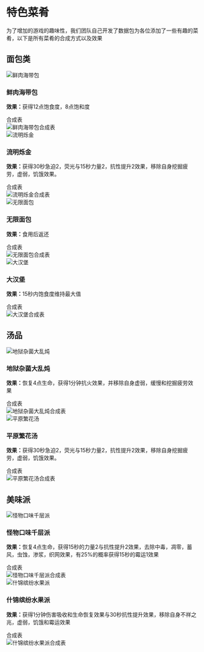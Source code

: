  # 特色菜肴
为了增加的游戏的趣味性，我们团队自己开发了数据包为各位添加了一些有趣的菜肴，以下是所有菜肴的合成方式以及效果

## 面包类

<div class="food-cards">
  <div class="food-card">
    <div class="food-info">
      <div class="food-title">
        <img class="food-icon" src="/foods/kelp_bundle.png" alt="鲜肉海带包" />
        <h3>鲜肉海带包</h3>
      </div>
      <div class="food-content">
        <div class="food-effects">
          <p><strong>效果：</strong>获得12点饱食度，8点饱和度</p>
        </div>
      </div>
      <div class="food-crafting">
        <div class="food-crafting-title">合成表</div>
        <img src="/foods/crafting/kelp_bundle_recipe.png" alt="鲜肉海带包合成表" />
      </div>
    </div>
  </div>

  <div class="food-card">
    <div class="food-info">
      <div class="food-title">
        <img class="food-icon" src="/foods/glittering_bun.png" alt="流明烁金" />
        <h3>流明烁金</h3>
      </div>
      <div class="food-content">
        <div class="food-effects">
          <p><strong>效果：</strong>获得30秒急迫2，荧光与15秒力量2，抗性提升2效果，移除自身挖掘疲劳，虚弱，饥饿效果。</p>
        </div>
      </div>
      <div class="food-crafting">
        <div class="food-crafting-title">合成表</div>
        <img src="/foods/crafting/glittering_bun_recipe.png" alt="流明烁金合成表" />
      </div>
    </div>
  </div>
  
  <div class="food-card">
    <div class="food-info">
      <div class="food-title">
        <img class="food-icon" src="/foods/infinite_bread.png" alt="无限面包" />
        <h3>无限面包</h3>
      </div>
      <div class="food-content">
        <div class="food-effects">
          <p><strong>效果：</strong>食用后返还</p>
        </div>
      </div>
      <div class="food-crafting">
        <div class="food-crafting-title">合成表</div>
        <img src="/foods/crafting/infinite_bread_recipe.png" alt="无限面包合成表" />
      </div>
    </div>
  </div>
  
  <div class="food-card">
    <div class="food-info">
      <div class="food-title">
        <img class="food-icon" src="/foods/hamburger.png" alt="大汉堡" />
        <h3>大汉堡</h3>
      </div>
      <div class="food-content">
        <div class="food-effects">
          <p><strong>效果：</strong>15秒内饱食度维持最大值</p>
        </div>
      </div>
      <div class="food-crafting">
        <div class="food-crafting-title">合成表</div>
        <img src="/foods/crafting/hamburger_recipe.png" alt="大汉堡合成表" />
      </div>
    </div>
  </div>
</div>

## 汤品

<div class="food-cards">
  <div class="food-card">
    <div class="food-info">
      <div class="food-title">
        <img class="food-icon" src="/foods/netherwart_stew.png" alt="地狱杂菌大乱炖" />
        <h3>地狱杂菌大乱炖</h3>
      </div>
      <div class="food-content">
        <div class="food-effects">
          <p><strong>效果：</strong>恢复4点生命，获得1分钟抗火效果，并移除自身虚弱，缓慢和挖掘疲劳效果</p>
        </div>
      </div>
      <div class="food-crafting">
        <div class="food-crafting-title">合成表</div>
        <img src="/foods/crafting/netherwart_stew_recipe.png" alt="地狱杂菌大乱炖合成表" />
      </div>
    </div>
  </div>

  <div class="food-card">
    <div class="food-info">
      <div class="food-title">
        <img class="food-icon" src="/foods/flower_stew.png" alt="平原繁花汤" />
        <h3>平原繁花汤</h3>
      </div>
      <div class="food-content">
        <div class="food-effects">
          <p><strong>效果：</strong>获得30秒急迫2，荧光与15秒力量2，抗性提升2效果，移除自身挖掘疲劳，虚弱，饥饿效果。</p>
        </div>
      </div>
      <div class="food-crafting">
        <div class="food-crafting-title">合成表</div>
        <img src="/foods/crafting/flower_stew_recipe.png" alt="平原繁花汤合成表" />
      </div>
    </div>
  </div>
</div>

## 美味派
<div class="food-cards">
  <div class="food-card">
    <div class="food-info">
      <div class="food-title">
        <img class="food-icon" src="/foods/monster_pie.png" alt="怪物口味千层派" />
        <h3>怪物口味千层派</h3>
      </div>
      <div class="food-content">
        <div class="food-effects">
          <p><strong>效果：</strong>恢复4点生命，获得15秒的力量2与抗性提升2效果，去除中毒，凋零，蓄风，虫蚀，渗浆，织网效果，有25%的概率获得15秒的霉运1效果</p>
        </div>
      </div>
      <div class="food-crafting">
        <div class="food-crafting-title">合成表</div>
        <img src="/foods/crafting/monster_pie_recipe.png" alt="怪物口味千层派合成表" />
      </div>
    </div>
  </div>

  <div class="food-card">
    <div class="food-info">
      <div class="food-title">
        <img class="food-icon" src="/foods/colourful_fruit_pie.png" alt="什锦缤纷水果派" />
        <h3>什锦缤纷水果派</h3>
      </div>
      <div class="food-content">
        <div class="food-effects">
          <p><strong>效果：</strong>获得1分钟伤害吸收和生命恢复效果与30秒抗性提升效果，移除自身不祥之兆，虚弱，饥饿和霉运效果</p>
        </div>
      </div>
      <div class="food-crafting">
        <div class="food-crafting-title">合成表</div>
        <img src="/foods/crafting/colourful_fruit_pie_recipe.png" alt="什锦缤纷水果派合成表" />
      </div>
    </div>
  </div>
</div>